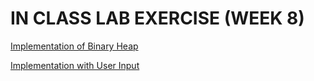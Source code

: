 # IN CLASS LAB EXERCISE (WEEK 8)


[Implementation of Binary Heap](https://github.com/kumudh-ranasinghe/DSA/blob/69c367cdfbbd1cc9cc72792a649f2182c3859074/LAB%208/heapsort.cpp)

[Implementation with User Input](https://github.com/kumudh-ranasinghe/DSA/blob/9081462ca7cf7522f5a3875033d5ccb4213461ad/LAB%208/heapsort1.cpp)
